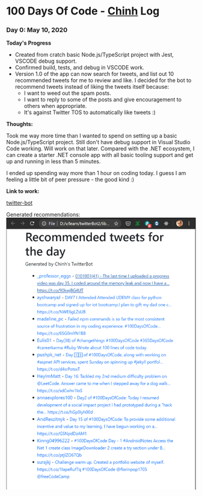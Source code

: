 # 100 Days Of Code - [Chinh](https://github.com/chinhdo) Log

### Day 0: May 10, 2020

**Today's Progress**

* Created from cratch basic Node.js/TypeScript project with Jest, VSCODE debug support.
* Confirmed build, tests, and debug in VSCODE work.
* Version 1.0 of the app can now search for tweets, and list out 10 recommended tweets for me to review and like. I decided for the bot to recommend tweets instead of liking the tweets itself because:
  * I want to weed out the spam posts.
  * I want to reply to some of the posts and give encouragement to others when appropriate. 
  * It's against Twitter TOS to automatically like tweets :)

**Thoughts:**

Took me way more time than I wanted to spend on setting up a basic Node.js/TypeScript project. Still don't have debug support in Visual Studio Code working. Will work on that later. Compared with the .NET ecosystem, I can create a starter .NET console app with all basic tooling support and get up and running in less than 5 minutes.

I ended up spending way more than 1 hour on coding today. I guess I am feeling a little bit of peer pressure - the good kind :)

**Link to work:**

[twitter-bot](https://github.com/chinhdo/twitter-bot)

Generated recommendations: ![report](assets/day0-twitterbot-output.png)